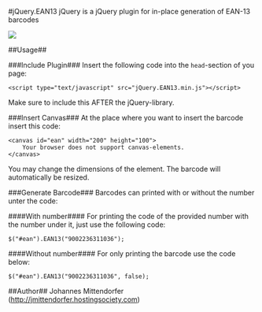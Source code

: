 #jQuery.EAN13
jQuery is a jQuery plugin for in-place generation of EAN-13 barcodes

<img src="https://raw.github.com/joushx/jQuery.EAN13/master/barcode.png"/>

##Usage##

###Include Plugin###
Insert the following code into the `head`-section of you page:

```
<script type="text/javascript" src="jQuery.EAN13.min.js"></script>
```

Make sure to include this AFTER the jQuery-library.

###Insert Canvas###
At the place where you want to insert the barcode insert this code:

```
<canvas id="ean" width="200" height="100">
	Your browser does not support canvas-elements.
</canvas>
```

You may change the dimensions of the element. The barcode will automatically be resized.

###Generate Barcode###
Barcodes can printed with or without the number unter the code:

####With number####
For printing the code of the provided number with the number under it, just use the following code:

```
$("#ean").EAN13("9002236311036");
```

####Without number####
For only printing the barcode use the code below:

```
$("#ean").EAN13("9002236311036", false);
```

##Author##
Johannes Mittendorfer (http://jmittendorfer.hostingsociety.com)